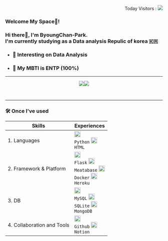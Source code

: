 <div align="right">
Today Visitors : <img src="https://hits.seeyoufarm.com/api/count/incr/badge.svg?url=https%3A%2F%2Fgithub.com%2FByoungChan-Park&count_bg=%230B0B0B&title_bg=%230D0D0D&icon=github.svg&icon_color=%23E7E7E7&title=Github&edge_flat=false"/></div>

### Welcome My Space🌌!
### Hi there👋, I'm ByoungChan-Park. <br> I'm currently studying as a Data analysis Repulic of korea 🇰🇷

- ### 🌱 Interesting on Data Analysis
- ### 🐳 My MBTI is ENTP (100%)


---
<!-- - 🤙 This is my [Blog](https://blog.naver.com/jogilsang) 
- 💬 Give me Question [Click](https://github.com/jogilsang/jogilsang/issues)  -->
<div align="center">
  
  
  <img src="https://github-readme-stats-git-masterrstaa-rickstaa.vercel.app/api?username=ByoungChan-Park&show_icons=true&theme=dracula&exclude_repo=Computer-Science-Engineering&layout=compact&langs_count=10"/><img src="https://github-readme-stats-git-masterrstaa-rickstaa.vercel.app/api/top-langs/?username=ByoungChan-Park&show_icons=true&theme=dracula&exclude_repo=Computer-Science-Engineering&layout=compact&langs_count=10"/>
  
  
<!--a href="https://hits.seeyoufarm.com"><img src="https://hits.seeyoufarm.com/api/count/incr/badge.svg?url=https%3A%2F%2Fgithub.com%2FByoungChan-Park&count_bg=%230B0B0B&title_bg=%230D0D0D&icon=github.svg&icon_color=%23E7E7E7&title=Github&edge_flat=false"/></a> <a href="https://solved.ac/digndigh1221"><img src="http://mazassumnida.wtf/api/mini/generate_badge?boj=digndigh1221"/--></a>


  <br>

  
   ---
   
</div>

<div align="left">


### 🛠️ Once I've used

|Skills|Experiences|
|---|---|
|1. Languages|<code><img alt = "Python" height="20" src="https://cdn.icon-icons.com/icons2/112/PNG/512/python_18894.png"> Python</a></code> <code><img alt = "HTML" height="20" src="https://cdn.icon-icons.com/icons2/2107/PNG/512/file_type_html_icon_130541.png"> HTML</a></code> |
|2. Framework & Platform| <code><img alt = "flask" height="20" src="https://cdn.icon-icons.com/icons2/512/PNG/512/prog-flask_icon-icons.com_50797.png"> Flask</a></code> <code><img alt = "Metabase" height="20" src="https://cdn.icon-icons.com/icons2/2699/PNG/512/metabase_logo_icon_170959.png"> Meatabase</a></code> <code><img alt = "Docker" height="20" src="https://cdn.icon-icons.com/icons2/2407/PNG/512/docker_icon_146192.png"> Docker</a></code> <code><img alt = "Heroku" height="20" src="https://cdn.icon-icons.com/icons2/2108/PNG/512/heroku_icon_130912.png"> Heroku</a></code>|
|3. DB| <code><img alt = "Mysql" height="20" src="https://cdn.icon-icons.com/icons2/2699/PNG/512/mysql_official_logo_icon_169938.png"> MySQL</a></code> <code><img alt = "SQLite" height="20" src="https://cdn.icon-icons.com/icons2/2107/PNG/512/file_type_sqlite_icon_130153.png"> SQLite</a></code> <code><img alt = "4.3 MongoDB" height="20" src="https://cdn.icon-icons.com/icons2/2107/PNG/512/file_type_mongo_icon_130383.png"> MongoDB</a></code> |
|4. Collaboration and Tools|<code><img alt = "Github" height="20" src="https://cdn.icon-icons.com/icons2/936/PNG/512/github-logo_icon-icons.com_73546.png"> Github</a></code> <code><img alt = "Notion" height="20" src="https://cdn.icon-icons.com/icons2/2389/PNG/512/notion_logo_icon_145025.png"> Notion</code> |

</div>


<!-- <img src="https://img.shields.io/badge/Python-3776ab?style=plastic&logo=Python&logoColor=white"/>
<img src="https://img.shields.io/badge/SQLite-003b57?style=plastic&logo=SQLite&logoColor=white"/>
<img src="https://img.shields.io/badge/MongoDB-47a248?style=plastic&logo=MongoDB&logoColor=white"/> 
<br>
<img src="https://img.shields.io/badge/Flask-4A154B?style=plastic&logo=Flask&logoColor=white"/> 
<img src="https://img.shields.io/badge/Heroku-430098?style=plastic&logo=Heroku&logoColor=white"/>
<img src="https://img.shields.io/badge/Metabase-509ee3?style=plastic&logo=Metabase&logoColor=white"/>
<!-- <img src="https://img.shields.io/badge/pandas-150458?style=plastic&logo=pandas&logoColor=black"/> 
<img src="https://img.shields.io/badge/NumPy-013243?style=plastic&logo=NumPy&logoColor=black"/> 
<img src="https://img.shields.io/badge/Plotly-3f4f75?style=plastic&logo=Plotly&logoColor=black"/>
<img src="https://img.shields.io/badge/scikit-learn-f7931e?style=plastic&logo=scikit-learn&logoColor=black"/> 
<img src="https://img.shields.io/badge/TensorFlow-ff6f00?style=plastic&logo=TensorFlow&logoColor=black"/> 
<img src="https://img.shields.io/badge/Keras-d00000?style=plastic&logo=Keras&logoColor=black"/>
<img src="https://img.shields.io/badge/C-a8b9cc?style=plastic&logo=C&logoColor=black"/>
